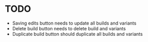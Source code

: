 # TODO

- Saving edits button needs to update all builds and variants
- Delete build button needs to delete build and variants
- Duplicate build button should duplicate all builds and variants
